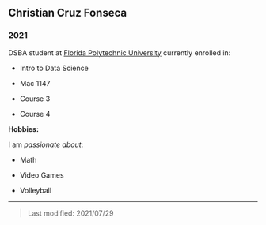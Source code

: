 ## Christian Cruz Fonseca

### 2021 

DSBA student at [Florida Polytechnic University](https://www.floridapoly.edu) currently enrolled in: 

- Intro to Data Science

- Mac 1147

- Course 3

- Course 4

**Hobbies:**

I am _passionate about_: 

- Math

- Video Games

- Volleyball
***

> Last modified: 2021/07/29

